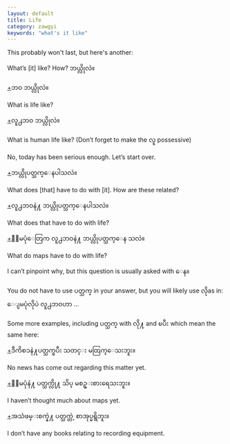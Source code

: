 ```yaml
---
layout: default
title: Life
category: zawgyi
keywords: "what's it like"
---
```


<p>This probably won't last, but here's another:</p>

<p>What’s [it] like? How? <span class='zawgyi'>ဘယ္လိုလဲ။</span></p>

<p class='hide-trigger'><a href="#">+</a><span class='zawgyi'>ဘဝ ဘယ္လိုလဲ။</span></p>
<p class='hide-this'>What is life like?</p>

<p class='hide-trigger'><a href="#">+</a><span class='zawgyi'>လူ႕ဘဝ ဘယ္လိုလဲ။</span></p>
<p class='hide-this'>What is human life like? (Don’t forget to make the <span class='zawgyi'>လူ</span> possessive)</p>

<p>No, today has been serious enough. Let’s start over.</p>

<p class='hide-trigger'><a href="#">+</a><span class='zawgyi'>ဘယ္လိုပတ္သက္ေနပါသလဲ။</span></p>
<p class='hide-this'>What does [that] have to do with [it]. How are these related?</p>

<p class='hide-trigger'><a href="#">+</a><span class='zawgyi'>လူ႕ဘဝနဲ႔ ဘယ္လိုပတ္သက္ေနပါသလဲ။</span></p>
<p class='hide-this'>What does that have to do with life?</p>

<p class='hide-trigger'><a href="#">+</a><span class='zawgyi'>ေျမပုံေတြက လူ႕ဘဝနဲ႔ ဘယ္လိုပတ္သက္ေန သလဲ။</span></p>
<p class='hide-this'>What do maps have to do with life?</p>

<p>I can’t pinpoint why, but this question is usually asked with <span class='zawgyi'>ေန။</span></p>
<p>You do not have to use <span class='zawgyi'>ပတ္သက္</span> in your answer, but you will likely use <span class='zawgyi'>လို</span>as in:<br>
<span class='zawgyi'>ေျမပုံလိုပဲ လူ႕ဘဝဟာ </span>...</p>

<p>Some more examples, including <span class='zawgyi'>ပတ္သက္</span> with <span class='zawgyi'>လို႔</span> and <span class='zawgyi'>ၿပီး</span> which mean the same here:</p>
<p class='hide-trigger'><a href="#">+</a><span class='zawgyi'>ဒီကိစၥနဲ႔ပတ္သက္ၿပီး သတင္း မထြက္ေသးဘူး။</span></p>
<p class='hide-this'>No news has come out regarding this matter yet.</p>
<p class='hide-trigger'><a href="#">+</a><span class='zawgyi'>ေျမပုံနဲ႔ ပတ္သက္လို႔ သိပ္ မစဥ္းစားရေသးဘူး။</span></p>
<p class='hide-this'>I haven’t thought much about maps yet.</p>
<p class='hide-trigger'><a href="#">+</a><span class='zawgyi'>အသံဖမ္းစက္နဲ႔ ပတ္သက္တဲ့ စာအုပ္မရွိဘူး။</span></p>
<p class='hide-this'>I don’t have any books relating to recording equipment.</p>
